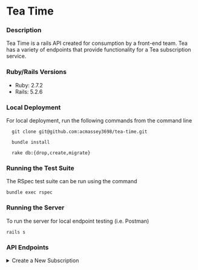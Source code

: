 # Tea Time

### Description 
  Tea Time is a rails API created for consumption by a front-end team. Tea has a variety of endpoints that provide functionality for a Tea subscription service.
  
### Ruby/Rails Versions
 - Ruby: 2.7.2
 - Rails: 5.2.6

### Local Deployment
  For local deployment, run the following commands from the command line
  ```
    git clone git@github.com:acmassey3698/tea-time.git
    
    bundle install
    
    rake db:{drop,create,migrate}
  ```

### Running the Test Suite
The RSpec test suite can be run using the command 
```
bundle exec rspec
```

### Running the Server
To run the server for local endpoint testing (i.e. Postman)
```
rails s
```

### API Endpoints

<details>
  <summary>Create a New Subscription</summary>
  * Method: POST
  * Endpoint: `/api/v1/subscription`
  * Required Params: 
    * customer_email: <customer email>
    * tea_name: <tea name>
    * frequency <"weekly", "monthly", or "yearly">
  * Example Request: `http://localhost:3000/api/v1/subscriptions?customer_email=andrew@andrew.com&tea_name=yorkshire&frequency=monthly
  
  * Example Response: 
  ```
  {
    data: {
      id: 1,
      type: "subscription,
      attributes: {
        customer_email: "andrew@andrew.com,
        tea_name: "yorkshire,
        price: 10.0,
        status: "active"
        frequency: "monthly
      }
    }
  }
  ```
  
</details>
